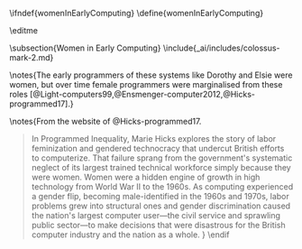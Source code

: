 \ifndef{womenInEarlyComputing}
\define{womenInEarlyComputing}

\editme

\subsection{Women in Early Computing}
\include{_ai/includes/colossus-mark-2.md}

\notes{The early programmers of these systems like Dorothy and Elsie were women, but over time female programmers were marginalised from these roles [@Light-computers99,@Ensmenger-computer2012,@Hicks-programmed17].}

\notes{From the website of @Hicks-programmed17.

> In Programmed Inequality, Marie Hicks explores the story of labor feminization and gendered technocracy that undercut British efforts to computerize. That failure sprang from the government's systematic neglect of its largest trained technical workforce simply because they were women. Women were a hidden engine of growth in high technology from World War II to the 1960s. As computing experienced a gender flip, becoming male-identified in the 1960s and 1970s, labor problems grew into structural ones and gender discrimination caused the nation's largest computer user―the civil service and sprawling public sector―to make decisions that were disastrous for the British computer industry and the nation as a whole.
}
\endif